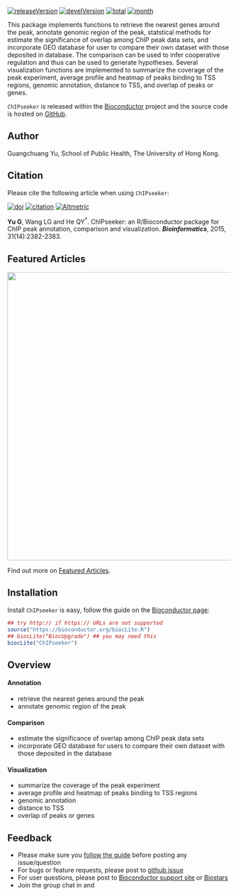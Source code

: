 <!-- AddToAny BEGIN -->
<div class="a2a_kit a2a_kit_size_32 a2a_default_style">
<a class="a2a_dd" href="//www.addtoany.com/share"></a>
<a class="a2a_button_facebook"></a>
<a class="a2a_button_twitter"></a>
<a class="a2a_button_google_plus"></a>
<a class="a2a_button_pinterest"></a>
<a class="a2a_button_reddit"></a>
<a class="a2a_button_sina_weibo"></a>
<a class="a2a_button_wechat"></a>
<a class="a2a_button_douban"></a>
</div>
<script async src="//static.addtoany.com/menu/page.js"></script>
<!-- AddToAny END -->

<link rel="stylesheet" href="https://guangchuangyu.github.io/css/font-awesome.min.css">

[![releaseVersion](https://img.shields.io/badge/release%20version-1.8.9-blue.svg?style=flat)](https://bioconductor.org/packages/ChIPseeker)
[![develVersion](https://img.shields.io/badge/devel%20version-1.9.8-blue.svg?style=flat)](https://github.com/GuangchuangYu/ChIPseeker)
[![total](https://img.shields.io/badge/downloads-17692/total-blue.svg?style=flat)](https://bioconductor.org/packages/stats/bioc/ChIPseeker)
[![month](https://img.shields.io/badge/downloads-931/month-blue.svg?style=flat)](https://bioconductor.org/packages/stats/bioc/ChIPseeker)

This package implements functions to retrieve the nearest genes around the peak, annotate genomic region of the peak, statstical methods for estimate the significance of overlap among ChIP peak data sets, and incorporate GEO database for user to compare their own dataset with those deposited in database. The comparison can be used to infer cooperative regulation and thus can be used to generate hypotheses. Several visualization functions are implemented to summarize the coverage of the peak experiment, average profile and heatmap of peaks binding to TSS regions, genomic annotation, distance to TSS, and overlap of peaks or genes.

`ChIPseeker` is released within the [Bioconductor](https://www.bioconductor.org/packages/ChIPseeker) project and the source code is hosted on <a href="https://github.com/GuangchuangYu/ChIPseeker"><i class="fa fa-github fa-lg"></i> GitHub</a>.

## <i class="fa fa-user"></i> Author

Guangchuang Yu, School of Public Health, The University of Hong Kong.

## <i class="fa fa-book"></i> Citation

Please cite the following article when using `ChIPseeker`:

[![doi](https://img.shields.io/badge/doi-10.1093/bioinformatics/btv145-blue.svg?style=flat)](http://dx.doi.org/10.1093/bioinformatics/btv145)
[![citation](https://img.shields.io/badge/cited%20by-19-blue.svg?style=flat)](https://scholar.google.com.hk/scholar?oi=bibs&hl=en&cites=12053363057899219488)
[![Altmetric](https://img.shields.io/badge/Altmetric-23-blue.svg?style=flat)](https://www.altmetric.com/details/3781087)

__Yu G__, Wang LG and He QY<sup>*</sup>. ChIPseeker: an R/Bioconductor package for ChIP peak annotation, comparison and visualization. **_Bioinformatics_**, 2015, 31(14):2382-2383.


## <i class="fa fa-pencil"></i> Featured Articles

<img src="featured_img/heatmap2016.gif" width="650">


<i class="fa fa-hand-o-right"></i> Find out more on <i class="fa fa-pencil"></i> [Featured Articles](https://guangchuangyu.github.io/ChIPseeker/featuredArticles/).

## <i class="fa fa-download"></i> Installation

Install `ChIPseeker` is easy, follow the guide on the [Bioconductor page](https://bioconductor.org/packages/ChIPseeker):


```r
## try http:// if https:// URLs are not supported
source("https://bioconductor.org/biocLite.R")
## biocLite("BiocUpgrade") ## you may need this
biocLite("ChIPseeker")
```

## <i class="fa fa-cogs"></i> Overview

#### <i class="fa fa-angle-double-right"></i> Annotation

+ retrieve the nearest genes around the peak
+ annotate genomic region of the peak

#### <i class="fa fa-angle-double-right"></i> Comparison

+ estimate the significance of overlap among ChIP peak data sets
+ incorporate GEO database for users to compare their own dataset with those deposited in the database

#### <i class="fa fa-angle-double-right"></i> Visualization

+ summarize the coverage of the peak experiment
+ average profile and heatmap of peaks binding to TSS regions
+ genomic annotation
+ distance to TSS
+ overlap of peaks or genes

<!--

## <i class="fa fa-code-fork"></i> Projects that depend on _ChIPseeker_

-->


## <i class="fa fa-comment"></i> Feedback

<ul class="fa-ul">
	<li><i class="fa-li fa fa-hand-o-right"></i> Please make sure you <a href="https://guangchuangyu.github.io/2016/07/how-to-bug-author">follow the guide</a> before posting any issue/question</li>
	<li><i class="fa-li fa fa-bug"></i> For bugs or feature requests, please post to <i class="fa fa-github-alt"></i> <a href="https://github.com/GuangchuangYu/ChIPseeker/issues">github issue</a></li>
	<li><i class="fa-li fa fa-question"></i> For user questions, please post to <i class="fa fa-support"></i> <a href="https://support.bioconductor.org">Bioconductor support site</a> or <a href="https://www.biostars.org">Biostars</a></li>
	<li><i class="fa-li fa fa-commenting"></i> Join the group chat in <a href="https://twitter.com/hashtag/ChIPseeker"><i class="fa fa-twitter fa-lg"></i></a> and <a href="http://huati.weibo.com/k/ChIPseeker"><i class="fa fa-weibo fa-lg"></i></a></li>
</ul>


